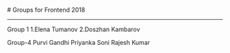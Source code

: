 # Groups for Frontend 2018

---
Group 1
1.Elena Tumanov
2.Doszhan Kambarov

Group-4
Purvi Gandhi
Priyanka Soni
Rajesh Kumar
